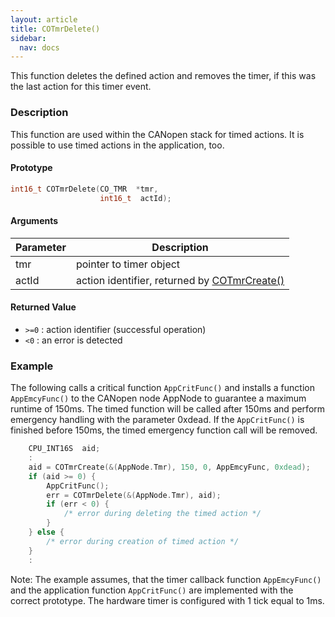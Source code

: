 ```yaml
---
layout: article
title: COTmrDelete()
sidebar:
  nav: docs
---
```


This function deletes the defined action and removes the timer, if this was the last action for this timer event.

<!--more-->

### Description

This function are used within the CANopen stack for timed actions. It is possible to use timed actions in the application, too.

#### Prototype

```c
int16_t COTmrDelete(CO_TMR  *tmr,
                    int16_t  actId);
```

#### Arguments

| Parameter | Description |
| --- | --- |
| tmr | pointer to timer object |
| actId | action identifier, returned by [COTmrCreate()](co-tmr-create) |

#### Returned Value

- `>=0` : action identifier (successful operation)
- `<0` : an error is detected

### Example

The following calls a critical function `AppCritFunc()` and installs a function `AppEmcyFunc()` to the CANopen node AppNode to guarantee a maximum runtime of 150ms. The timed function will be called after 150ms and perform emergency handling with the parameter 0xdead. If the `AppCritFunc()` is finished before 150ms, the timed emergency function call will be removed.

```c
    CPU_INT16S  aid;
    :
    aid = COTmrCreate(&(AppNode.Tmr), 150, 0, AppEmcyFunc, 0xdead);
    if (aid >= 0) {
        AppCritFunc();
        err = COTmrDelete(&(AppNode.Tmr), aid);
        if (err < 0) {
            /* error during deleting the timed action */
        }
    } else {
        /* error during creation of timed action */
    }
    :
```

Note: The example assumes, that the timer callback function `AppEmcyFunc()` and the application function `AppCritFunc()` are implemented with the correct prototype. The hardware timer is configured with 1 tick equal to 1ms.
